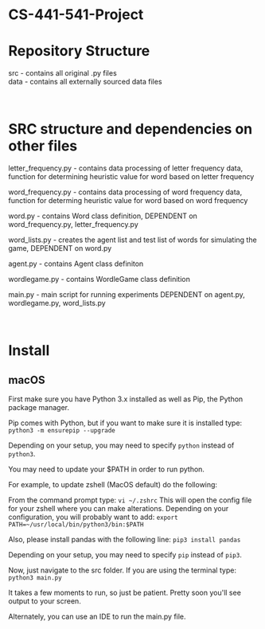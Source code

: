 # CS-441-541-Project

# Repository Structure

src - contains all original .py files<br>
data - contains all externally sourced data files

<br>

# SRC structure and dependencies on other files

letter_frequency.py - contains data processing of letter frequency data, function for determining heuristic value for word based on letter frequency<br>

word_frequency.py - contains data processing of word frequency data, function for determing heuristic value for word based on word frequency<br>

word.py - contains Word class definition, DEPENDENT on word_frequency.py, letter_frequency.py<br>

word_lists.py - creates the agent list and test list of words for simulating the game, DEPENDENT on word.py<br>

agent.py - contains Agent class definiton<br>

wordlegame.py - contains WordleGame class definition<br>

main.py - main script for running experiments DEPENDENT on agent.py,
wordlegame.py, word_lists.py <br>

<br>

# Install

## macOS

First make sure you have Python 3.x installed as well as Pip, the Python package manager.

Pip comes with Python, but if you want to make sure it is installed type:
`python3 -m ensurepip --upgrade`

Depending on your setup, you may need to specify `python` instead of `python3`.

You may need to update your $PATH in order to run python.

For example, to update zshell (MacOS default) do the following:

From the command prompt type: `vi ~/.zshrc`
This will open the config file for your zshell where you can make alterations.
Depending on your configuration, you will probably want to add:
`export PATH=~/usr/local/bin/python3/bin:$PATH`

Also, please install pandas with the following line:
`pip3 install pandas`

Depending on your setup, you may need to specify `pip` instead of `pip3`.

Now, just navigate to the src folder. If you are using the terminal type:
`python3 main.py`

It takes a few moments to run, so just be patient. Pretty soon you'll see output to your screen.

Alternately, you can use an IDE to run the main.py file.



